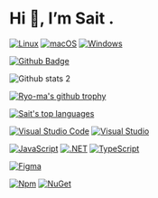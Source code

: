 <h1 align="left"> Hi 👋, I’m Sait .</h1>

[![Linux](https://svgshare.com/i/Zhy.svg)](https://svgshare.com/i/Zhy.svg)
[![macOS](https://svgshare.com/i/ZjP.svg)](https://svgshare.com/i/ZjP.svg)
[![Windows](https://svgshare.com/i/ZhY.svg)](https://svgshare.com/i/ZhY.svg)

[![Github Badge](https://img.shields.io/badge/-Github-000?style=quare&labelColor=000&logo=Github&logoColor=white&link=link)](link) 


![Github stats 2](https://github-readme-stats.vercel.app/api?username=srgul&show_icons=true&theme=radical)

[![Ryo-ma's github trophy](https://github-profile-trophy.vercel.app/?username=srgul&row=1)](https://github.com/ryo-ma/github-profile-trophy)

[![Sait's top languages](https://github-readme-stats.vercel.app/api/top-langs/?username=srgul&theme=blue-green)](https://github.com/anuraghazra/github-readme-stats)

[![Visual Studio Code](https://img.shields.io/badge/--007ACC?logo=visual%20studio%20code&logoColor=ffffff)](https://code.visualstudio.com/)
[![Visual Studio](https://badgen.net/badge/icon/visualstudio?icon=visualstudio&label)](https://visualstudio.microsoft.com)

[![JavaScript](https://img.shields.io/badge/--F7DF1E?logo=javascript&logoColor=000)](https://www.javascript.com/)
[![.NET](https://img.shields.io/badge/--512BD4?logo=.net&logoColor=ffffff)](https://dotnet.microsoft.com/)
[![TypeScript](https://img.shields.io/badge/--3178C6?logo=typescript&logoColor=ffffff)](https://www.typescriptlang.org/)

[![Figma](https://img.shields.io/badge/--F24E1E?logo=figma&logoColor=ffffff)](https://www.figma.com/)

[![Npm](https://badgen.net/badge/icon/npm?icon=npm&label)](https://https://npmjs.com/)
[![NuGet](https://badgen.net/badge/icon/nuget?icon=nuget&label)](https://https://nuget.org/)

